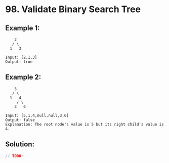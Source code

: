 # 98. Validate Binary Search Tree

## Example 1:

        2
       / \
      1   3

    Input: [2,1,3]
    Output: true

## Example 2:

        5
       / \
      1   4
         / \
        3   6

    Input: [5,1,4,null,null,3,6]
    Output: false
    Explanation: The root node's value is 5 but its right child's value is 4.

## Solution:

```javascript
// TODO:
```
